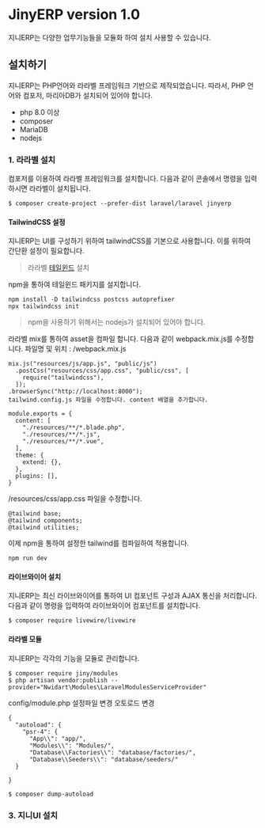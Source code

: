 # JinyERP version 1.0
지니ERP는 다양한 업무기능들을 모듈화 하여 설치 사용할 수 있습니다.

## 설치하기
지니ERP는 PHP언어와 라라벨 프레임워크 기반으로 제작되었습니다. 따라서, PHP 언어와 컴포저, 마리아DB가 설치되어 있어야 합니다. 

* php 8.0 이상
* composer
* MariaDB
* nodejs

### 1. 라라벨 설치
컴포저를 이용하여 라라벨 프레임워크를 설치합니다. 다음과 같이 콘솔에서 명령을 입력하시면 라라벨이 설치됩니다.
```
$ composer create-project --prefer-dist laravel/laravel jinyerp
```

#### TailwindCSS 설정
지니ERP는 UI를 구성하기 위하여 tailwindCSS를 기본으로 사용합니다. 이를 위하여 간단환 설정이 필요합니다.
> 라라벨 [테일윈드](https://tailwindcss.com/docs/guides/laravel) 설치

npm을 통하여 테일윈드 패키지를 설지합니다.
```
npm install -D tailwindcss postcss autoprefixer
npx tailwindcss init
```
> npm을 사용하기 위해서는 nodejs가 설치되어 있어야 합니다.

라라벨 mix를 통하여 asset을 컴파일 합니다. 다음과 같이 webpack.mix.js를 수정합니다. 파일명 및 위치 : /webpack.mix.js
```
mix.js("resources/js/app.js", "public/js")
  .postCss("resources/css/app.css", "public/css", [
    require("tailwindcss"),
  ]);
.browserSync("http://localhost:8000");
tailwind.config.js 파일을 수정합니다. content 배열을 추가합니다.

module.exports = {
  content: [
    "./resources/**/*.blade.php",
    "./resources/**/*.js",
    "./resources/**/*.vue",
  ],
  theme: {
    extend: {},
  },
  plugins: [],
}
```

/resources/css/app.css 파일을 수정합니다.

```
@tailwind base;
@tailwind components;
@tailwind utilities;
```
이제 npm을 통하여 설정한 tailwind를 컴파일하여 적용합니다.

```
npm run dev
```

#### 라이브와이어 설치
지니ERP는 최신 라이브와이어를 통하여 UI 컴포넌트 구성과 AJAX 통신을 처리합니다. 다음과 같이 명령을 입력하여 라이브와이어 컴포넌트를 설치합니다. 
```
$ composer require livewire/livewire
```

#### 라라벨 모듈
지니ERP는 각각의 기능을 모듈로 관리합니다.

```
$ composer require jiny/modules
$ php artisan vendor:publish --provider="Nwidart\Modules\LaravelModulesServiceProvider"
```
config/module.php 설정파일 변경
오토로드 변경
```
{
  "autoload": {
    "psr-4": {
      "App\\": "app/",
      "Modules\\": "Modules/",
      "Database\\Factories\\": "database/factories/",
      "Database\\Seeders\\": "database/seeders/"
  }

}
```

```
$ composer dump-autoload
```

### 3. 지니UI 설치
